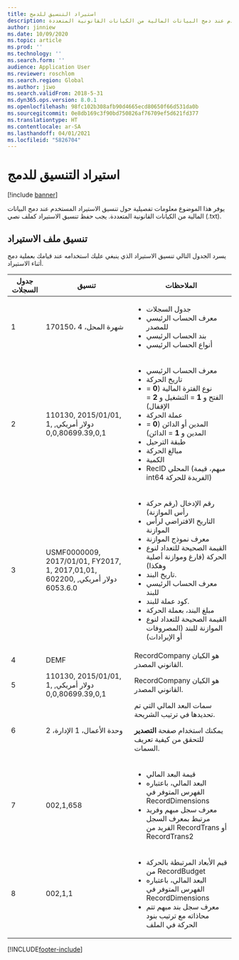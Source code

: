 ```yaml
---
title: استيراد التنسيق للدمج
description: يوفر هذا الموضوع معلومات تفصيلية حول تنسيق الاستيراد المستخدم عند دمج البيانات المالية من الكيانات القانونية المتعددة.
author: jinniew
ms.date: 10/09/2020
ms.topic: article
ms.prod: ''
ms.technology: ''
ms.search.form: ''
audience: Application User
ms.reviewer: roschlom
ms.search.region: Global
ms.author: jiwo
ms.search.validFrom: 2018-5-31
ms.dyn365.ops.version: 8.0.1
ms.openlocfilehash: 98fc102b308afb90d4665ecd80650f66d531da0b
ms.sourcegitcommit: 0e8db169c3f90bd750826af76709ef5d621fd377
ms.translationtype: HT
ms.contentlocale: ar-SA
ms.lasthandoff: 04/01/2021
ms.locfileid: "5826704"
---
```

# <a name="import-format-for-consolidation"></a>استيراد التنسيق للدمج

[!include [banner](../includes/banner.md)]

يوفر هذا الموضوع معلومات تفصيلية حول تنسيق الاستيراد المستخدم عند دمج البيانات المالية من الكيانات القانونية المتعددة. يجب حفظ تنسيق الاستيراد كملف نصي (.txt).

## <a name="import-format"></a>تنسيق ملف الاستيراد

يسرد الجدول التالي تنسيق الاستيراد الذي ينبغي عليك استخدامه عند قيامك بعملية دمج أثناء الاستيراد.

| جدول السجلات | تنسيق | الملاحظات |
|--------------|---------|-------|
| 1            | 170150، شهرة المحل، 4 | <ul><li>جدول السجلات</li><li>معرف الحساب الرئيسي للمصدر</li><li>بند الحساب الرئيسي</li><li>أنواع الحساب الرئيسي</li></ul> |
| 2            | 110130, 2015/01/01, 1, دولار أمريكي, 0,0,80699.39,0,1 | <ul><li>معرف الحساب الرئيسي</li><li>تاريخ الحركة</li><li>نوع الفترة المالية (**0** = الفتح و **1** = التشغيل و **2** = الإقفال)</li><li>عملة الحركة</li><li>المدين أو الدائن (**0** = المدين و **1** = الدائن)</li><li>طبقة الترحيل</li><li>مبالغ الحركة</li><li>الكمية</li><li>RecID المحلي (مبهم، قيمة int64 الفريدة للحركة)</li></ul> |
| 3            | USMF0000009, 2017/01/01, FY2017, 1, 2017,01,01, 602200, دولار أمريكي, 6053.6.0 | <ul><li>رقم الإدخال (رقم حركة رأس الموازنة)</li><li>التاريخ الافتراضي لرأس الموازنة</li><li>معرف نموذج الموازنة</li><li>القيمة الصحيحة للتعداد لنوع الحركة (فارغ وموازنة أصلية وهكذا)</li><li>تاريخ البند.</li><li>معرف الحساب الرئيسي للبند</li><li>كود عملة للبند.</li><li>مبلغ البند، بعملة الحركة</li><li>القيمة الصحيحة للتعداد لنوع الموازنة للبند (المصروفات أو الإيرادات)</li></ul> |
| 4            | DEMF | RecordCompany هو الكيان القانوني المصدر. |
| 5            | 110130, 2015/01/01, 1, دولار أمريكي, 0,0,80699.39,0,1 | RecordCompany هو الكيان القانوني المصدر. |
| 6            | وحدة الأعمال، 1 الإدارة، 2 | سمات البعد المالي التي تم تحديدها في ترتيب الشريحة.<p>يمكنك استخدام صفحة **التصدير** للتحقق من كيفية تعريف السمات.</p> |
| 7            | 002,1,658 | <ul><li>قيمة البعد المالي</li><li>البعد المالي، باعتباره الفهرس المتوفر في RecordDimensions</li><li>معرف سجل مبهم وفريد مرتبط بمعرف السجل الفريد من RecordTrans أو RecordTrans2</li></ul> |
| 8            | 002,1,1 | <ul><li>قيم الأبعاد المرتبطة بالحركة من RecordBudget</li><li>البعد المالي، باعتباره الفهرس المتوفر في RecordDimensions</li><li>معرف سجل بند مبهم تتم محاذاته مع ترتيب بنود الحركة في الملف</li></ul> |


[!INCLUDE[footer-include](../../includes/footer-banner.md)]